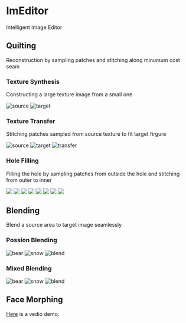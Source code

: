 # ImEditor

Intelligent Image Editor 

## Quilting

Reconstruction by sampling patches and stitching along minumum cost seam

### Texture Synthesis

Constructing a large texture image from a small one

![source](./screenshots/cherry.jpg) 
![target](./screenshots/cherry_cut.jpg)

### Texture Transfer

Stitching patches sampled from source texture to fit target firgure

![source](./screenshots/sketch.png) ![target](./screenshots/feynman.png) ![transfer](./screenshots/transfer.jpg)

### Hole Filling

Filling the hole by sampling patches from outside the hole and stitching from outer to inner 

![](./screenshots/hole_filling.png) ![](./screenshots/process12.jpg) ![](./screenshots/process24.jpg) ![](./screenshots/process36.jpg)
![](./screenshots/process48.jpg) ![](./screenshots/process60.jpg) ![](./screenshots/process72.jpg) ![](./screenshots/processend.jpg)

## Blending 

Blend a source area to target image seamlessly

### Possion Blending

![bear](./screenshots/polar_bear.jpg) ![snow](./screenshots/snow.jpg) ![blend](./screenshots/possionblend.jpg)

### Mixed Blending

![bear](./screenshots/cheetsheet.png) ![snow](./screenshots/texture.jpg) ![blend](./screenshots/mixblend.jpg)


## Face Morphing

[Here](https://youtu.be/vI6KBtKDtrg) is a vedio demo.

